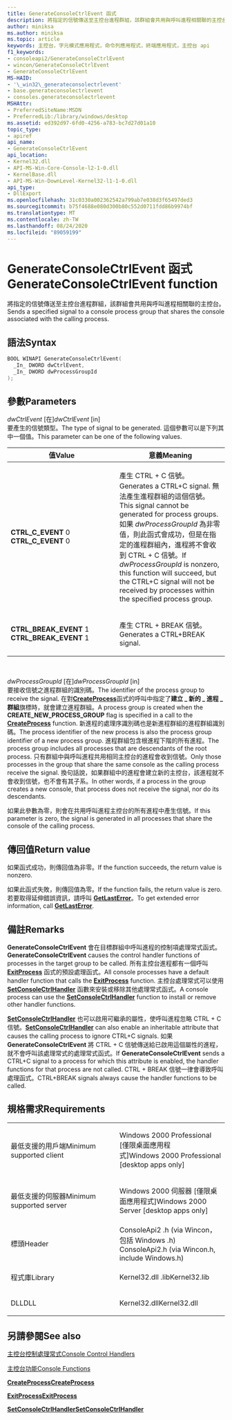 ```yaml
---
title: GenerateConsoleCtrlEvent 函式
description: 將指定的信號傳送至主控台進程群組，該群組會共用與呼叫進程相關聯的主控台。
author: miniksa
ms.author: miniksa
ms.topic: article
keywords: 主控台，字元模式應用程式，命令列應用程式，終端應用程式，主控台 api
f1_keywords:
- consoleapi2/GenerateConsoleCtrlEvent
- wincon/GenerateConsoleCtrlEvent
- GenerateConsoleCtrlEvent
MS-HAID:
- '\_win32\_generateconsolectrlevent'
- base.generateconsolectrlevent
- consoles.generateconsolectrlevent
MSHAttr:
- PreferredSiteName:MSDN
- PreferredLib:/library/windows/desktop
ms.assetid: ed392d97-6fd0-4256-a783-bc7d27d01a10
topic_type:
- apiref
api_name:
- GenerateConsoleCtrlEvent
api_location:
- Kernel32.dll
- API-MS-Win-Core-Console-l2-1-0.dll
- KernelBase.dll
- API-MS-Win-DownLevel-Kernel32-l1-1-0.dll
api_type:
- DllExport
ms.openlocfilehash: 31c0330a002362542a799ab7e038d3f65497ded3
ms.sourcegitcommit: b75f4688e080d300b80c552d0711fdd86b9974bf
ms.translationtype: MT
ms.contentlocale: zh-TW
ms.lasthandoff: 08/24/2020
ms.locfileid: "89059199"
---
```

# <a name="generateconsolectrlevent-function"></a><span data-ttu-id="7d80a-104">GenerateConsoleCtrlEvent 函式</span><span class="sxs-lookup"><span data-stu-id="7d80a-104">GenerateConsoleCtrlEvent function</span></span>


<span data-ttu-id="7d80a-105">將指定的信號傳送至主控台進程群組，該群組會共用與呼叫進程相關聯的主控台。</span><span class="sxs-lookup"><span data-stu-id="7d80a-105">Sends a specified signal to a console process group that shares the console associated with the calling process.</span></span>

<a name="syntax"></a><span data-ttu-id="7d80a-106">語法</span><span class="sxs-lookup"><span data-stu-id="7d80a-106">Syntax</span></span>
------

```C
BOOL WINAPI GenerateConsoleCtrlEvent(
  _In_ DWORD dwCtrlEvent,
  _In_ DWORD dwProcessGroupId
);
```

<a name="parameters"></a><span data-ttu-id="7d80a-107">參數</span><span class="sxs-lookup"><span data-stu-id="7d80a-107">Parameters</span></span>
----------

<span data-ttu-id="7d80a-108">*dwCtrlEvent* \[在\]</span><span class="sxs-lookup"><span data-stu-id="7d80a-108">*dwCtrlEvent* \[in\]</span></span>  
<span data-ttu-id="7d80a-109">要產生的信號類型。</span><span class="sxs-lookup"><span data-stu-id="7d80a-109">The type of signal to be generated.</span></span> <span data-ttu-id="7d80a-110">這個參數可以是下列其中一個值。</span><span class="sxs-lookup"><span data-stu-id="7d80a-110">This parameter can be one of the following values.</span></span>

<table>
<colgroup>
<col width="50%" />
<col width="50%" />
</colgroup>
<thead>
<tr class="header">
<th><span data-ttu-id="7d80a-111">值</span><span class="sxs-lookup"><span data-stu-id="7d80a-111">Value</span></span></th>
<th><span data-ttu-id="7d80a-112">意義</span><span class="sxs-lookup"><span data-stu-id="7d80a-112">Meaning</span></span></th>
</tr>
</thead>
<tbody>
<tr class="odd">
<td><span data-ttu-id="7d80a-113"><span id="CTRL_C_EVENT"></span><span id="ctrl_c_event"></span>
<strong>CTRL_C_EVENT</strong> 0</span><span class="sxs-lookup"><span data-stu-id="7d80a-113"><span id="CTRL_C_EVENT"></span><span id="ctrl_c_event"></span>
<strong>CTRL_C_EVENT</strong> 0</span></span></td>
<td><p><span data-ttu-id="7d80a-114">產生 CTRL + C 信號。</span><span class="sxs-lookup"><span data-stu-id="7d80a-114">Generates a CTRL+C signal.</span></span> <span data-ttu-id="7d80a-115">無法產生進程群組的這個信號。</span><span class="sxs-lookup"><span data-stu-id="7d80a-115">This signal cannot be generated for process groups.</span></span> <span data-ttu-id="7d80a-116">如果 <em>dwProcessGroupId</em> 為非零值，則此函式會成功，但是在指定的進程群組內，進程將不會收到 CTRL + C 信號。</span><span class="sxs-lookup"><span data-stu-id="7d80a-116">If <em>dwProcessGroupId</em> is nonzero, this function will succeed, but the CTRL+C signal will not be received by processes within the specified process group.</span></span></p></td>
</tr>
<tr class="even">
<td><span data-ttu-id="7d80a-117"><span id="CTRL_BREAK_EVENT"></span><span id="ctrl_break_event"></span>
<strong>CTRL_BREAK_EVENT</strong> 1</span><span class="sxs-lookup"><span data-stu-id="7d80a-117"><span id="CTRL_BREAK_EVENT"></span><span id="ctrl_break_event"></span>
<strong>CTRL_BREAK_EVENT</strong> 1</span></span></td>
<td><p><span data-ttu-id="7d80a-118">產生 CTRL + BREAK 信號。</span><span class="sxs-lookup"><span data-stu-id="7d80a-118">Generates a CTRL+BREAK signal.</span></span></p></td>
</tr>
</tbody>
</table>

 

<span data-ttu-id="7d80a-119">*dwProcessGroupId* \[在\]</span><span class="sxs-lookup"><span data-stu-id="7d80a-119">*dwProcessGroupId* \[in\]</span></span>  
<span data-ttu-id="7d80a-120">要接收信號之進程群組的識別碼。</span><span class="sxs-lookup"><span data-stu-id="7d80a-120">The identifier of the process group to receive the signal.</span></span> <span data-ttu-id="7d80a-121">在對[**CreateProcess**](https://msdn.microsoft.com/library/windows/desktop/ms682425)函式的呼叫中指定了**建立 \_ 新的 \_ 進程 \_ 群組**旗標時，就會建立進程群組。</span><span class="sxs-lookup"><span data-stu-id="7d80a-121">A process group is created when the **CREATE\_NEW\_PROCESS\_GROUP** flag is specified in a call to the [**CreateProcess**](https://msdn.microsoft.com/library/windows/desktop/ms682425) function.</span></span> <span data-ttu-id="7d80a-122">新進程的處理序識別碼也是新進程群組的進程群組識別碼。</span><span class="sxs-lookup"><span data-stu-id="7d80a-122">The process identifier of the new process is also the process group identifier of a new process group.</span></span> <span data-ttu-id="7d80a-123">進程群組包含根進程下階的所有進程。</span><span class="sxs-lookup"><span data-stu-id="7d80a-123">The process group includes all processes that are descendants of the root process.</span></span> <span data-ttu-id="7d80a-124">只有群組中與呼叫進程共用相同主控台的進程會收到信號。</span><span class="sxs-lookup"><span data-stu-id="7d80a-124">Only those processes in the group that share the same console as the calling process receive the signal.</span></span> <span data-ttu-id="7d80a-125">換句話說，如果群組中的進程會建立新的主控台，該進程就不會收到信號，也不會有其子系。</span><span class="sxs-lookup"><span data-stu-id="7d80a-125">In other words, if a process in the group creates a new console, that process does not receive the signal, nor do its descendants.</span></span>

<span data-ttu-id="7d80a-126">如果此參數為零，則會在共用呼叫進程主控台的所有進程中產生信號。</span><span class="sxs-lookup"><span data-stu-id="7d80a-126">If this parameter is zero, the signal is generated in all processes that share the console of the calling process.</span></span>

<a name="return-value"></a><span data-ttu-id="7d80a-127">傳回值</span><span class="sxs-lookup"><span data-stu-id="7d80a-127">Return value</span></span>
------------

<span data-ttu-id="7d80a-128">如果函式成功，則傳回值為非零。</span><span class="sxs-lookup"><span data-stu-id="7d80a-128">If the function succeeds, the return value is nonzero.</span></span>

<span data-ttu-id="7d80a-129">如果此函式失敗，則傳回值為零。</span><span class="sxs-lookup"><span data-stu-id="7d80a-129">If the function fails, the return value is zero.</span></span> <span data-ttu-id="7d80a-130">若要取得延伸錯誤資訊，請呼叫 [**GetLastError**](https://msdn.microsoft.com/library/windows/desktop/ms679360)。</span><span class="sxs-lookup"><span data-stu-id="7d80a-130">To get extended error information, call [**GetLastError**](https://msdn.microsoft.com/library/windows/desktop/ms679360).</span></span>

<a name="remarks"></a><span data-ttu-id="7d80a-131">備註</span><span class="sxs-lookup"><span data-stu-id="7d80a-131">Remarks</span></span>
-------

<span data-ttu-id="7d80a-132">**GenerateConsoleCtrlEvent** 會在目標群組中呼叫進程的控制項處理常式函式。</span><span class="sxs-lookup"><span data-stu-id="7d80a-132">**GenerateConsoleCtrlEvent** causes the control handler functions of processes in the target group to be called.</span></span> <span data-ttu-id="7d80a-133">所有主控台進程都有一個呼叫 [**ExitProcess**](https://msdn.microsoft.com/library/windows/desktop/ms682658) 函式的預設處理函式。</span><span class="sxs-lookup"><span data-stu-id="7d80a-133">All console processes have a default handler function that calls the [**ExitProcess**](https://msdn.microsoft.com/library/windows/desktop/ms682658) function.</span></span> <span data-ttu-id="7d80a-134">主控台處理常式可以使用 [**SetConsoleCtrlHandler**](setconsolectrlhandler.md) 函數來安裝或移除其他處理常式函式。</span><span class="sxs-lookup"><span data-stu-id="7d80a-134">A console process can use the [**SetConsoleCtrlHandler**](setconsolectrlhandler.md) function to install or remove other handler functions.</span></span>

<span data-ttu-id="7d80a-135">[**SetConsoleCtrlHandler**](setconsolectrlhandler.md) 也可以啟用可繼承的屬性，使呼叫進程忽略 CTRL + C 信號。</span><span class="sxs-lookup"><span data-stu-id="7d80a-135">[**SetConsoleCtrlHandler**](setconsolectrlhandler.md) can also enable an inheritable attribute that causes the calling process to ignore CTRL+C signals.</span></span> <span data-ttu-id="7d80a-136">如果 **GenerateConsoleCtrlEvent** 將 CTRL + C 信號傳送給已啟用這個屬性的進程，就不會呼叫該處理常式的處理常式函式。</span><span class="sxs-lookup"><span data-stu-id="7d80a-136">If **GenerateConsoleCtrlEvent** sends a CTRL+C signal to a process for which this attribute is enabled, the handler functions for that process are not called.</span></span> <span data-ttu-id="7d80a-137">CTRL + BREAK 信號一律會導致呼叫處理函式。</span><span class="sxs-lookup"><span data-stu-id="7d80a-137">CTRL+BREAK signals always cause the handler functions to be called.</span></span>

<a name="requirements"></a><span data-ttu-id="7d80a-138">規格需求</span><span class="sxs-lookup"><span data-stu-id="7d80a-138">Requirements</span></span>
------------

<table>
<colgroup>
<col width="50%" />
<col width="50%" />
</colgroup>
<tbody>
<tr class="odd">
<td><p><span data-ttu-id="7d80a-139">最低支援的用戶端</span><span class="sxs-lookup"><span data-stu-id="7d80a-139">Minimum supported client</span></span></p></td>
<td><p><span data-ttu-id="7d80a-140">Windows 2000 Professional [僅限桌面應用程式]</span><span class="sxs-lookup"><span data-stu-id="7d80a-140">Windows 2000 Professional [desktop apps only]</span></span></p></td>
</tr>
<tr class="even">
<td><p><span data-ttu-id="7d80a-141">最低支援的伺服器</span><span class="sxs-lookup"><span data-stu-id="7d80a-141">Minimum supported server</span></span></p></td>
<td><p><span data-ttu-id="7d80a-142">Windows 2000 伺服器 [僅限桌面應用程式]</span><span class="sxs-lookup"><span data-stu-id="7d80a-142">Windows 2000 Server [desktop apps only]</span></span></p></td>
</tr>
<tr class="odd">
<td><p><span data-ttu-id="7d80a-143">標頭</span><span class="sxs-lookup"><span data-stu-id="7d80a-143">Header</span></span></p></td>
<td><span data-ttu-id="7d80a-144">ConsoleApi2 .h (via Wincon，包括 Windows .h) </span><span class="sxs-lookup"><span data-stu-id="7d80a-144">ConsoleApi2.h (via Wincon.h, include Windows.h)</span></span></td>
</tr>
<tr class="even">
<td><p><span data-ttu-id="7d80a-145">程式庫</span><span class="sxs-lookup"><span data-stu-id="7d80a-145">Library</span></span></p></td>
<td><span data-ttu-id="7d80a-146">Kernel32.dll .lib</span><span class="sxs-lookup"><span data-stu-id="7d80a-146">Kernel32.lib</span></span></td>
</tr>
<tr class="odd">
<td><p><span data-ttu-id="7d80a-147">DLL</span><span class="sxs-lookup"><span data-stu-id="7d80a-147">DLL</span></span></p></td>
<td><span data-ttu-id="7d80a-148">Kernel32.dll</span><span class="sxs-lookup"><span data-stu-id="7d80a-148">Kernel32.dll</span></span></td>
</tr>
<tr class="even">
</tr>
<tr class="odd">
</tr>
<tr class="even">
</tr>
</tbody>
</table>

## <a name="span-idsee_alsospansee-also"></a><span data-ttu-id="7d80a-149"><span id="see_also"></span>另請參閱</span><span class="sxs-lookup"><span data-stu-id="7d80a-149"><span id="see_also"></span>See also</span></span>


[<span data-ttu-id="7d80a-150">主控台控制處理常式</span><span class="sxs-lookup"><span data-stu-id="7d80a-150">Console Control Handlers</span></span>](console-control-handlers.md)

[<span data-ttu-id="7d80a-151">主控台功能</span><span class="sxs-lookup"><span data-stu-id="7d80a-151">Console Functions</span></span>](console-functions.md)

[<span data-ttu-id="7d80a-152">**CreateProcess**</span><span class="sxs-lookup"><span data-stu-id="7d80a-152">**CreateProcess**</span></span>](https://msdn.microsoft.com/library/windows/desktop/ms682425)

[<span data-ttu-id="7d80a-153">**ExitProcess**</span><span class="sxs-lookup"><span data-stu-id="7d80a-153">**ExitProcess**</span></span>](https://msdn.microsoft.com/library/windows/desktop/ms682658)

[<span data-ttu-id="7d80a-154">**SetConsoleCtrlHandler**</span><span class="sxs-lookup"><span data-stu-id="7d80a-154">**SetConsoleCtrlHandler**</span></span>](setconsolectrlhandler.md)

 

 




